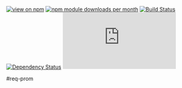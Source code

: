 [![view on npm](http://img.shields.io/npm/v/req-prom.svg)](https://www.npmjs.org/package/req-prom)
[![npm module downloads per month](http://img.shields.io/npm/dm/req-prom.svg)](https://www.npmjs.org/package/req-prom)
[![Build Status](https://travis-ci.org/75lb/req-prom.svg?branch=master)](https://travis-ci.org/75lb/req-prom)
[![Dependency Status](https://david-dm.org/75lb/req-prom.svg)](https://david-dm.org/75lb/req-prom)
![Analytics](https://ga-beacon.appspot.com/UA-27725889-6/req-prom/README.md?pixel)

#req-prom
